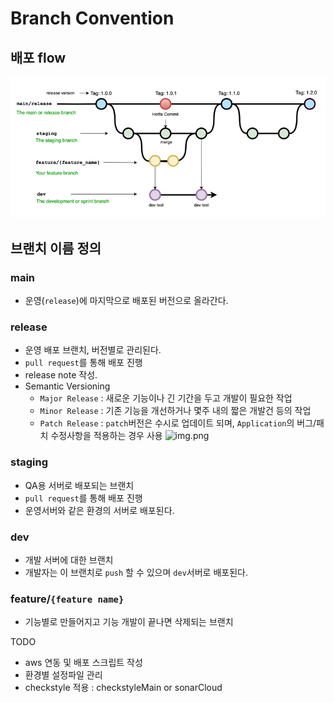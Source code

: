 # Branch Convention

## 배포 flow
![img_1.png](img_1.png)

## 브랜치 이름 정의

### main
- 운영(`release`)에 마지막으로 배포된 버전으로 올라간다.

### release
- 운영 배포 브랜치, 버전별로 관리된다.
- `pull request`를 통해 배포 진행
- release note 작성.
- Semantic Versioning
  - `Major Release` : 새로운 기능이나 긴 기간을 두고 개발이 필요한 작업
  - `Minor Release` : 기존 기능을 개선하거나 몇주 내의 짧은 개발건 등의 작업
  - `Patch Release` : `patch`버전은 수시로 업데이트 되며, `Application`의 버그/패치 수정사항을 적용하는 경우 사용
  ![img.png](k6/cart_stress.png)

### staging
- QA용 서버로 배포되는 브랜치
- `pull request`를 통해 배포 진행
- 운영서버와 같은 환경의 서버로 배포된다.

### dev
- 개발 서버에 대한 브랜치
- 개발자는 이 브랜치로 `push` 할 수 있으며 `dev`서버로 배포된다.

### feature/`{feature name}`
- 기능별로 만들어지고 기능 개발이 끝나면 삭제되는 브랜치


TODO
- aws 연동 및 배포 스크립트 작성
- 환경별 설정파일 관리
- checkstyle 적용 : checkstyleMain or sonarCloud
